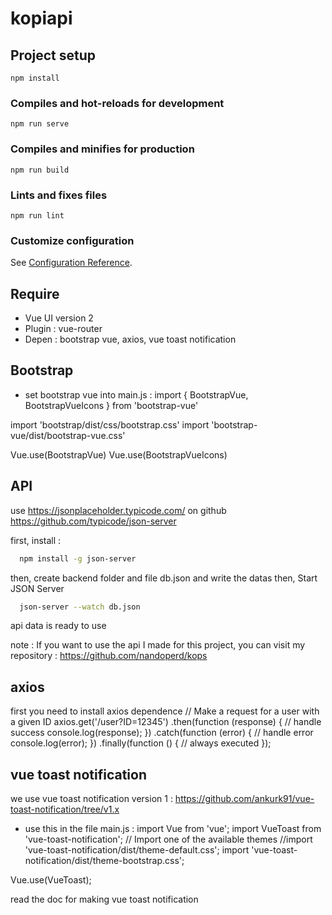 # kopiapi

## Project setup
```
npm install
```

### Compiles and hot-reloads for development
```
npm run serve
```

### Compiles and minifies for production
```
npm run build
```

### Lints and fixes files
```
npm run lint
```

### Customize configuration
See [Configuration Reference](https://cli.vuejs.org/config/).

## Require
- Vue UI version 2
- Plugin : vue-router
- Depen : bootstrap vue, axios, vue toast notification

## Bootstrap
- set bootstrap vue into main.js :
import { BootstrapVue, BootstrapVueIcons } from 'bootstrap-vue'

import 'bootstrap/dist/css/bootstrap.css'
import 'bootstrap-vue/dist/bootstrap-vue.css'

Vue.use(BootstrapVue)
Vue.use(BootstrapVueIcons)

## API
use https://jsonplaceholder.typicode.com/
on github https://github.com/typicode/json-server

first, install :
```bash
  npm install -g json-server
```
then, create backend folder and file db.json and write the datas
then, Start JSON Server
```bash
  json-server --watch db.json
```
api data is ready to use

note : If you want to use the api I made for this project, you can visit my repository : https://github.com/nandoperd/kops

## axios
first you need to install axios dependence
// Make a request for a user with a given ID
axios.get('/user?ID=12345')
  .then(function (response) {
    // handle success
    console.log(response);
  })
  .catch(function (error) {
    // handle error
    console.log(error);
  })
  .finally(function () {
    // always executed
  });

## vue toast notification
we use vue toast notification version 1 : https://github.com/ankurk91/vue-toast-notification/tree/v1.x
- use this in the file main.js :
import Vue from 'vue';
import VueToast from 'vue-toast-notification';
// Import one of the available themes
//import 'vue-toast-notification/dist/theme-default.css';
import 'vue-toast-notification/dist/theme-bootstrap.css';

Vue.use(VueToast);

read the doc for making vue toast notification